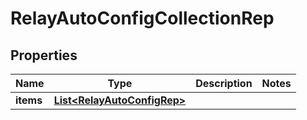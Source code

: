 

# RelayAutoConfigCollectionRep


## Properties

Name | Type | Description | Notes
------------ | ------------- | ------------- | -------------
**items** | [**List&lt;RelayAutoConfigRep&gt;**](RelayAutoConfigRep.md) |  | 



